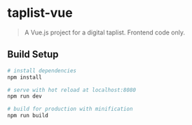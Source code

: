 # taplist-vue

> A Vue.js project for a digital taplist.  Frontend code only.

## Build Setup

``` bash
# install dependencies
npm install

# serve with hot reload at localhost:8080
npm run dev

# build for production with minification
npm run build
```

